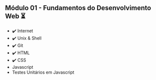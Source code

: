 ## Módulo 01 - Fundamentos do Desenvolvimento Web :hourglass_flowing_sand:

- :heavy_check_mark: Internet
- :heavy_check_mark: Unix & Shell
- :heavy_check_mark: Git
- :heavy_check_mark: HTML
- :heavy_check_mark: CSS
- Javascript
- Testes Unitários em Javascript
